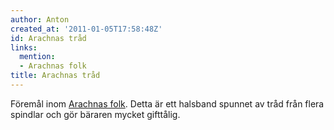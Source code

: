 ```yaml
---
author: Anton
created_at: '2011-01-05T17:58:48Z'
id: Arachnas tråd
links:
  mention:
  - Arachnas folk
title: Arachnas tråd
---
```


Föremål inom [Arachnas folk]. Detta är ett halsband spunnet av tråd från flera spindlar och gör
bäraren mycket gifttålig.

  [Arachnas folk]: Arachnas_folk
